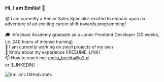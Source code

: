 ### Hi, I am Emilia! 👋


😎 I am currently a Senior Sales Specialist excited to embark upon an adventure of an exciting career shift towards programming!<br/>  
🎓 Infoshare Academy graduate as a Junior Frontend Developer (20 weeks, i.e. 240 hours of intense training)<br/>
🌱 I am currently working on small projects of my own<br/>
📄 Know about my experience ![RESUME_LINK]<br/>
📫 How to reach me: emila_bechta@o2.pl<br/> or ![LINKEDIN]<br/>


![Emilia's GitHub stats](https://github-readme-stats.vercel.app/api?username=emilia-bechta&theme=cobalt&show_icons=true)
